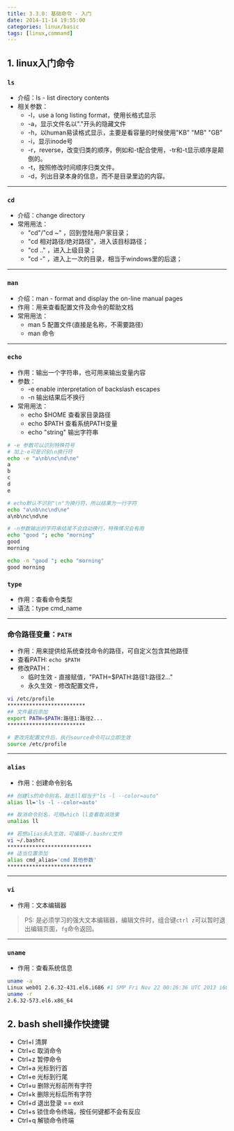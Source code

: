 ```yaml
---
title: 3.3.0: 基础命令 - 入门
date: 2014-11-14 19:55:00
categories: linux/basic
tags: [linux,command]
---
```


## 1. linux入门命令
### `ls`
- 介绍：ls - list directory contents  
- 相关参数：
  - -l，use a long listing format，使用长格式显示
  - -a，显示文件名以"."开头的隐藏文件
  - -h，以human易读格式显示，主要是看容量的时候使用"KB" "MB" "GB"
  - -i，显示inode号
  - -r，reverse，改变归类的顺序，例如和-t配合使用，-tr和-t显示顺序是颠倒的。
  - -t，按照修改时间顺序归类文件。
  - -d，列出目录本身的信息，而不是目录里边的内容。

----

### `cd`
- 介绍：change directory  
- 常用用法：
  - "cd"/"cd ~" ，回到登陆用户家目录；
  - "cd 相对路径/绝对路径"，进入该目标路径；
  - "cd .." ，进入上级目录；
  - "cd -" ，进入上一次的目录，相当于windows里的后退；

----

### `man`
- 介绍：man - format and display the on-line manual pages  
- 作用：用来查看配置文件及命令的帮助文档  
- 常用用法：  
  - man 5 配置文件(直接是名称，不需要路径)
  - man 命令

----

### `echo` 
- 作用：输出一个字符串，也可用来输出变量内容  
- 参数：
  - -e enable interpretation of backslash escapes  
  - -n 输出结果后不换行
- 常用用法：  
  - echo $HOME 查看家目录路径
  - echo $PATH 查看系统PATH变量
  - echo "string" 输出字符串

``` bash
# -e 参数可以识别特殊符号
# 加上-e可是识别\n换行符
echo -e "a\nb\nc\nd\ne"
a
b
c
d
e

# echo默认不识别"\n"为换行符，所以结果为一行字符
echo "a\nb\nc\nd\ne"
a\nb\nc\nd\ne

# -n参数输出的字符串结尾不会自动换行，特殊情况会有用
echo "good "; echo "morning"
good
morning

echo -n "good "; echo "morning"
good morning
```

### `type`  
- 作用：查看命令类型  
- 语法：type cmd_name  

----

### 命令路径变量：`PATH`  
- 作用：用来提供给系统查找命令的路径，可自定义包含其他路径  
- 查看PATH: <code>echo $PATH</code>  
- 修改PATH：  
  - 临时生效 - 直接赋值，"PATH=$PATH:路径1:路径2..."  
  - 永久生效 - 修改配置文件，  

``` bash
vi /etc/profile
*************************
## 文件最后添加
export PATH=$PATH:路径1:路径2...
*************************

# 更改完配置文件后，执行source命令可以立即生效
source /etc/profile
```


----

### `alias`
- 作用：创建命令别名  

``` bash
## 创建ls的命令别名，敲击ll相当于"ls -l --color=auto"
alias ll='ls -l --color=auto'

## 取消命令别名，可用which ll查看取消效果
unalias ll

## 若想alias永久生效，可编辑~/.bashrc文件
vi ~/.bashrc
***************************
## 适当位置添加
alias cmd_alias='cmd 其他参数'
***************************
```

----

### `vi`  
- 作用：文本编辑器  

> PS: 是必须学习的强大文本编辑器，编辑文件时，组合键`ctrl z`可以暂时退出编辑页面，`fg`命令返回。  


----

### `uname`  
- 作用：查看系统信息  
 
``` bash
uname -a
Linux web01 2.6.32-431.el6.i686 #1 SMP Fri Nov 22 00:26:36 UTC 2013 i686 i686 i386 GNU/Linux
uname -r
2.6.32-573.el6.x86_64
```

## 2. bash shell操作快捷键
- Ctrl+l 清屏
- Ctrl+c 取消命令
- Ctrl+z 暂停命令
- Ctrl+a 光标到行首
- Ctrl+e 光标到行尾
- Ctrl+u 删除光标前所有字符
- Ctrl+k 删除光标后所有字符
- Ctrl+d 退出登录 == exit
- Ctrl+s 锁住命令终端，按任何键都不会有反应
- Ctrl+q 解锁命令终端